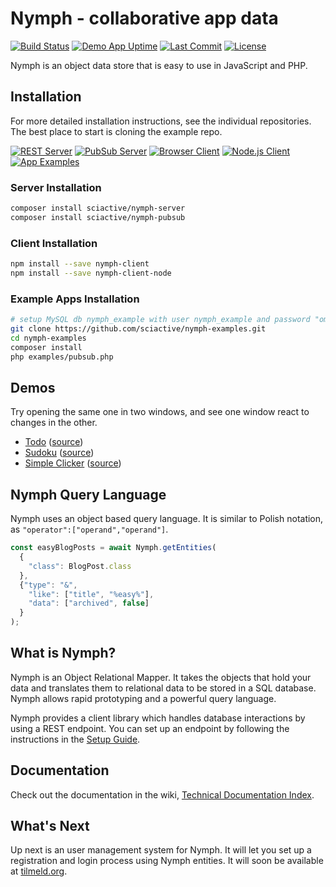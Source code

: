 # Nymph - collaborative app data

[![Build Status](https://img.shields.io/travis/sciactive/nymph-server/master.svg?style=flat)](http://travis-ci.org/sciactive/nymph-server) [![Demo App Uptime](https://img.shields.io/uptimerobot/ratio/m776732368-bd4ca09edc681d477a3ddf94.svg?style=flat)](http://nymph-demo.herokuapp.com/examples/sudoku/) [![Last Commit](https://img.shields.io/github/last-commit/sciactive/nymph.svg)](https://github.com/sciactive/nymph/commits/master) [![License](https://img.shields.io/packagist/l/sciactive/nymph.svg?style=flat)](https://packagist.org/packages/sciactive/nymph)

Nymph is an object data store that is easy to use in JavaScript and PHP.

## Installation

For more detailed installation instructions, see the individual repositories. The best place to start is cloning the example repo.

[![REST Server](https://img.shields.io/badge/repo-rest%20server-blue.svg?style=flat)](https://github.com/sciactive/nymph-server) [![PubSub Server](https://img.shields.io/badge/repo-pubsub%20server-blue.svg?style=flat)](https://github.com/sciactive/nymph-pubsub) [![Browser Client](https://img.shields.io/badge/repo-browser%20client-brightgreen.svg?style=flat)](https://github.com/sciactive/nymph-client) [![Node.js Client](https://img.shields.io/badge/repo-node%20client-brightgreen.svg?style=flat)](https://github.com/sciactive/nymph-client-node) [![App Examples](https://img.shields.io/badge/repo-examples-orange.svg?style=flat)](https://github.com/sciactive/nymph-examples)

### Server Installation

```sh
composer install sciactive/nymph-server
composer install sciactive/nymph-pubsub
```

### Client Installation

```sh
npm install --save nymph-client
npm install --save nymph-client-node
```

### Example Apps Installation

```sh
# setup MySQL db nymph_example with user nymph_example and password "omgomg"
git clone https://github.com/sciactive/nymph-examples.git
cd nymph-examples
composer install
php examples/pubsub.php
```

## Demos

Try opening the same one in two windows, and see one window react to changes in the other.

- [Todo](http://nymph-demo.herokuapp.com/examples/todo/svelte/) ([source](https://github.com/sciactive/nymph-examples/tree/master/examples/todo/))
- [Sudoku](http://nymph-demo.herokuapp.com/examples/sudoku/) ([source](https://github.com/sciactive/nymph-examples/tree/master/examples/sudoku))
- [Simple Clicker](http://nymph-demo.herokuapp.com/examples/clicker/) ([source](https://github.com/sciactive/nymph-examples/tree/master/examples/clicker))

## Nymph Query Language

Nymph uses an object based query language. It is similar to Polish notation, as `"operator":["operand","operand"]`.

```js
const easyBlogPosts = await Nymph.getEntities(
  {
    "class": BlogPost.class
  },
  {"type": "&",
    "like": ["title", "%easy%"],
    "data": ["archived", false]
  }
);
```

## What is Nymph?

Nymph is an Object Relational Mapper. It takes the objects that hold your data and translates them to relational data to be stored in a SQL database. Nymph allows rapid prototyping and a powerful query language.

Nymph provides a client library which handles database interactions by using a REST endpoint. You can set up an endpoint by following the instructions in the [Setup Guide](https://github.com/sciactive/nymph/wiki/Setup-Guide).

## Documentation

Check out the documentation in the wiki, [Technical Documentation Index](https://github.com/sciactive/nymph/wiki/Technical-Documentation).

## What's Next

Up next is an user management system for Nymph. It will let you set up a registration and login process using Nymph entities. It will soon be available at [tilmeld.org](http://tilmeld.org/).
